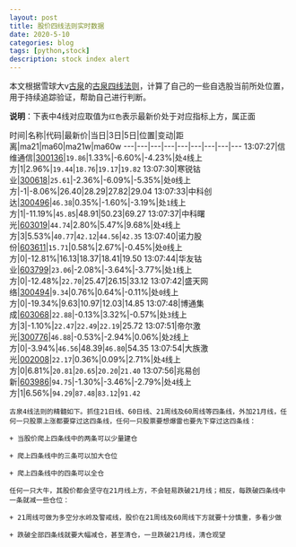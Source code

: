 ```yaml
---
layout: post
title: 股价四线法则实时数据
date: 2020-5-10
categories: blog
tags: [python,stock]
description: stock index alert
---
```



本文根据雪球大v[古泉](https://xueqiu.com/u/7148646888)的[古泉四线法则](https://xueqiu.com/7148646888/130498192)，计算了自己的一些自选股当前所处位置，用于持续追踪验证，帮助自己进行判断。

**说明**：下表中4线对应取值为`红色`表示最新价处于对应指标上方，属正面

时间|名称|代码|最新价|当日|3日|5日|位置|变动|距离|ma21|ma60|ma21w|ma60w
---|---|---|---|---|---|---|---|---
13:07:27|信维通信|[300136](https://xueqiu.com/S/SZ300136)|`19.86`|1.33%|-6.60%|-4.23%|处`4`线上方|1|2.96%|`19.44`|`18.76`|`19.17`|`19.82`
13:07:30|寒锐钴业|[300618](https://xueqiu.com/S/SZ300618)|`25.61`|-2.36%|-6.09%|-5.35%|处`0`线上方|-1|-8.06%|26.40|28.29|27.82|29.04
13:07:33|中科创达|[300496](https://xueqiu.com/S/SZ300496)|`46.38`|0.35%|-1.60%|-3.19%|处`1`线上方|1|-11.19%|`45.85`|48.91|50.23|69.27
13:07:37|中科曙光|[603019](https://xueqiu.com/S/SH603019)|`44.74`|2.80%|5.47%|9.68%|处`4`线上方|3|5.53%|`40.77`|`42.12`|`44.56`|`42.35`
13:07:40|诺力股份|[603611](https://xueqiu.com/S/SH603611)|`15.71`|0.58%|2.67%|-0.45%|处`0`线上方|0|-12.81%|16.13|18.37|18.41|19.50
13:07:44|华友钴业|[603799](https://xueqiu.com/S/SH603799)|`23.06`|-2.08%|-3.64%|-3.77%|处`1`线上方|0|-12.48%|`22.70`|25.47|26.15|33.12
13:07:42|盛天网络|[300494](https://xueqiu.com/S/SZ300494)|`9.34`|0.76%|0.64%|-0.11%|处`0`线上方|0|-19.34%|9.63|10.97|12.03|14.85
13:07:48|博通集成|[603068](https://xueqiu.com/S/SH603068)|`22.88`|-0.13%|3.32%|-0.57%|处`3`线上方|3|-1.10%|`22.47`|`22.49`|`22.19`|25.72
13:07:51|帝尔激光|[300776](https://xueqiu.com/S/SZ300776)|`46.88`|-0.53%|-2.94%|0.06%|处`2`线上方|0|-3.94%|`46.56`|48.39|`46.80`|54.35
13:07:54|大族激光|[002008](https://xueqiu.com/S/SZ002008)|`22.17`|0.36%|0.09%|2.71%|处`4`线上方|0|6.81%|`20.81`|`20.65`|`20.20`|`21.40`
13:07:56|兆易创新|[603986](https://xueqiu.com/S/SH603986)|`94.75`|-1.30%|-3.46%|-2.79%|处`4`线上方|1|6.56%|`94.29`|`87.48`|`83.12`|`91.42`

```
古泉4线法则的精髓如下。抓住21日线、60日线、21周线及60周线等四条线，外加21月线，任何一只股票上涨都要穿过这四条线，任何一只股票要想爆雷也要先下穿过这四条线：

+ 当股价爬上四条线中的两条可以少量建仓

+ 爬上四条线中的三条可以加大仓位

+ 爬上四条线中的四条可以全仓

任何一只大牛，其股价都会坚守在21月线上方，不会轻易跌破21月线；相反，每跌破四条线中一条就减一些仓位：

+ 21周线可做为多空分水岭及警戒线，股价在21周线及60周线下方就要十分慎重，多看少做

+ 跌破全部四条线就要大幅减仓，甚至清仓，一旦跌破21月线，清仓观望
```